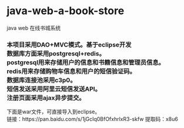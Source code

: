 # java-web-a-book-store
java web 在线书城系统
<h3>本项目采用DAO+MVC模式。基于eclipse开发</br>
数据库方面采用postgresql+redis。</br>
postgresql用来存储用户的信息和书籍信息和管理员信息。</br>
redis用来存储购物车信息和用户的短信验证码。</br>
数据库连接池采用c3p0。</br>
短信发送采用阿里云短信发送API。</br>
注册页面采用ajax异步提交。</h3>
下面是war文件，可直接导入到eclipse。</br>
链接：https://pan.baidu.com/s/1jGcIq0BfOfxhrlxR3-skfw 
提取码：x8u6 


